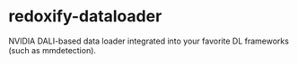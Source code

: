 # redoxify-dataloader
NVIDIA DALI-based data loader integrated into your favorite DL frameworks (such as mmdetection).
